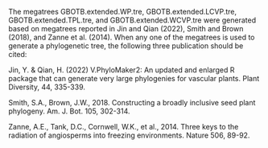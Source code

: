 The megatrees GBOTB.extended.WP.tre, GBOTB.extended.LCVP.tre, GBOTB.extended.TPL.tre, and GBOTB.extended.WCVP.tre were generated based on megatrees reported in Jin and Qian (2022), Smith and Brown (2018), and Zanne et al. (2014). When any one of the megatrees is used to generate a phylogenetic tree, the following three publication should be cited:

Jin, Y. & Qian, H. (2022) V.PhyloMaker2: An updated and enlarged R package that can generate very large phylogenies for vascular plants. Plant Diversity, 44, 335-339.

Smith, S.A., Brown, J.W., 2018. Constructing a broadly inclusive seed plant phylogeny. Am. J. Bot. 105, 302-314.

Zanne, A.E., Tank, D.C., Cornwell, W.K., et al., 2014. Three keys to the radiation of angiosperms into freezing environments. Nature 506, 89-92.
